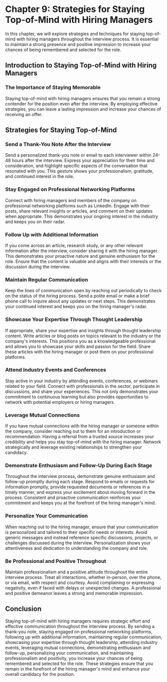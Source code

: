 Chapter 9: Strategies for Staying Top-of-Mind with Hiring Managers
==================================================================

In this chapter, we will explore strategies and techniques for staying top-of-mind with hiring managers throughout the interview process. It is essential to maintain a strong presence and positive impression to increase your chances of being remembered and selected for the role.

Introduction to Staying Top-of-Mind with Hiring Managers
--------------------------------------------------------

### The Importance of Staying Memorable

Staying top-of-mind with hiring managers ensures that you remain a strong contender for the position even after the interview. By employing effective strategies, you can leave a lasting impression and increase your chances of receiving an offer.

Strategies for Staying Top-of-Mind
----------------------------------

### Send a Thank-You Note After the Interview

Send a personalized thank-you note or email to each interviewer within 24-48 hours after the interview. Express your appreciation for their time and consideration, and highlight specific aspects of the conversation that resonated with you. This gesture shows your professionalism, gratitude, and continued interest in the role.

### Stay Engaged on Professional Networking Platforms

Connect with hiring managers and members of the company on professional networking platforms such as LinkedIn. Engage with their posts, share relevant insights or articles, and comment on their updates when appropriate. This demonstrates your ongoing interest in the industry and keeps you on their radar.

### Follow Up with Additional Information

If you come across an article, research study, or any other relevant information after the interview, consider sharing it with the hiring manager. This demonstrates your proactive nature and genuine enthusiasm for the role. Ensure that the content is valuable and aligns with their interests or the discussion during the interview.

### Maintain Regular Communication

Keep the lines of communication open by reaching out periodically to check on the status of the hiring process. Send a polite email or make a brief phone call to inquire about any updates or next steps. This demonstrates your continued interest and keeps you on the hiring manager's radar.

### Showcase Your Expertise Through Thought Leadership

If appropriate, share your expertise and insights through thought leadership content. Write articles or blog posts on topics relevant to the industry or the company's interests. This positions you as a knowledgeable professional and allows you to showcase your skills and passion for the field. Share these articles with the hiring manager or post them on your professional platforms.

### Attend Industry Events and Conferences

Stay active in your industry by attending events, conferences, or webinars related to your field. Connect with professionals in the sector, participate in discussions, and share your experiences. This not only demonstrates your commitment to continuous learning but also provides opportunities to network with potential employers or hiring managers.

### Leverage Mutual Connections

If you have mutual connections with the hiring manager or someone within the company, consider reaching out to them for an introduction or recommendation. Having a referral from a trusted source increases your credibility and helps you stay top-of-mind with the hiring manager. Network strategically and leverage existing relationships to strengthen your candidacy.

### Demonstrate Enthusiasm and Follow-Up During Each Stage

Throughout the interview process, demonstrate genuine enthusiasm and follow-up promptly during each stage. Respond to emails or requests for information promptly, provide requested documents or references in a timely manner, and express your excitement about moving forward in the process. Consistent and proactive communication reinforces your commitment and keeps you at the forefront of the hiring manager's mind.

### Personalize Your Communication

When reaching out to the hiring manager, ensure that your communication is personalized and tailored to their specific needs or interests. Avoid generic messages and instead reference specific discussions, projects, or challenges discussed during the interview. Personalization shows your attentiveness and dedication to understanding the company and role.

### Be Professional and Positive Throughout

Maintain professionalism and a positive attitude throughout the entire interview process. Treat all interactions, whether in-person, over the phone, or via email, with respect and courtesy. Avoid complaining or expressing negativity, even if faced with delays or unexpected changes. A professional and positive demeanor leaves a strong and memorable impression.

Conclusion
----------

Staying top-of-mind with hiring managers requires strategic effort and effective communication throughout the interview process. By sending a thank-you note, staying engaged on professional networking platforms, following up with additional information, maintaining regular communication, showcasing your expertise through thought leadership, attending industry events, leveraging mutual connections, demonstrating enthusiasm and follow-up, personalizing your communication, and maintaining professionalism and positivity, you increase your chances of being remembered and selected for the role. These strategies ensure that you remain in the forefront of the hiring manager's mind and enhance your overall candidacy for the position.
